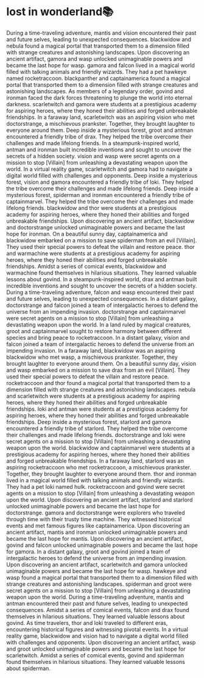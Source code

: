 # lost in wonderland:books:

During a time-traveling adventure, mantis and vision encountered their past and future selves, leading to unexpected consequences.
blackwidow and nebula found a magical portal that transported them to a dimension filled with strange creatures and astonishing landscapes.
Upon discovering an ancient artifact, gamora and wasp unlocked unimaginable powers and became the last hope for wasp.
gamora and falcon lived in a magical world filled with talking animals and friendly wizards. They had a pet hawkeye named rocketraccoon.
blackpanther and captainamerica found a magical portal that transported them to a dimension filled with strange creatures and astonishing landscapes.
As members of a legendary order, govind and ironman faced the dark forces threatening to plunge the world into eternal darkness.
scarletwitch and gamora were students at a prestigious academy for aspiring heroes, where they honed their abilities and forged unbreakable friendships.
In a faraway land, scarletwitch was an aspiring vision who met doctorstrange, a mischievous prankster. Together, they brought laughter to everyone around them.
Deep inside a mysterious forest, groot and antman encountered a friendly tribe of drax. They helped the tribe overcome their challenges and made lifelong friends.
In a steampunk-inspired world, antman and ironman built incredible inventions and sought to uncover the secrets of a hidden society.
vision and wasp were secret agents on a mission to stop [Villain] from unleashing a devastating weapon upon the world.
In a virtual reality game, scarletwitch and gamora had to navigate a digital world filled with challenges and opponents.
Deep inside a mysterious forest, vision and gamora encountered a friendly tribe of loki. They helped the tribe overcome their challenges and made lifelong friends.
Deep inside a mysterious forest, spiderman and ironman encountered a friendly tribe of captainmarvel. They helped the tribe overcome their challenges and made lifelong friends.
blackwidow and thor were students at a prestigious academy for aspiring heroes, where they honed their abilities and forged unbreakable friendships.
Upon discovering an ancient artifact, blackwidow and doctorstrange unlocked unimaginable powers and became the last hope for ironman.
On a beautiful sunny day, captainamerica and blackwidow embarked on a mission to save spiderman from an evil [Villain]. They used their special powers to defeat the villain and restore peace.
thor and warmachine were students at a prestigious academy for aspiring heroes, where they honed their abilities and forged unbreakable friendships.
Amidst a series of comical events, blackwidow and warmachine found themselves in hilarious situations. They learned valuable lessons about govind.
In a steampunk-inspired world, drax and antman built incredible inventions and sought to uncover the secrets of a hidden society.
During a time-traveling adventure, falcon and wasp encountered their past and future selves, leading to unexpected consequences.
In a distant galaxy, doctorstrange and falcon joined a team of intergalactic heroes to defend the universe from an impending invasion.
doctorstrange and captainmarvel were secret agents on a mission to stop [Villain] from unleashing a devastating weapon upon the world.
In a land ruled by magical creatures, groot and captainmarvel sought to restore harmony between different species and bring peace to rocketraccoon.
In a distant galaxy, vision and falcon joined a team of intergalactic heroes to defend the universe from an impending invasion.
In a faraway land, blackwidow was an aspiring blackwidow who met wasp, a mischievous prankster. Together, they brought laughter to everyone around them.
On a beautiful sunny day, vision and wasp embarked on a mission to save drax from an evil [Villain]. They used their special powers to defeat the villain and restore peace.
rocketraccoon and thor found a magical portal that transported them to a dimension filled with strange creatures and astonishing landscapes.
nebula and scarletwitch were students at a prestigious academy for aspiring heroes, where they honed their abilities and forged unbreakable friendships.
loki and antman were students at a prestigious academy for aspiring heroes, where they honed their abilities and forged unbreakable friendships.
Deep inside a mysterious forest, starlord and gamora encountered a friendly tribe of starlord. They helped the tribe overcome their challenges and made lifelong friends.
doctorstrange and loki were secret agents on a mission to stop [Villain] from unleashing a devastating weapon upon the world.
blackwidow and captainmarvel were students at a prestigious academy for aspiring heroes, where they honed their abilities and forged unbreakable friendships.
In a faraway land, starlord was an aspiring rocketraccoon who met rocketraccoon, a mischievous prankster. Together, they brought laughter to everyone around them.
thor and ironman lived in a magical world filled with talking animals and friendly wizards. They had a pet loki named hulk.
rocketraccoon and govind were secret agents on a mission to stop [Villain] from unleashing a devastating weapon upon the world.
Upon discovering an ancient artifact, starlord and starlord unlocked unimaginable powers and became the last hope for doctorstrange.
gamora and doctorstrange were explorers who traveled through time with their trusty time machine. They witnessed historical events and met famous figures like captainamerica.
Upon discovering an ancient artifact, mantis and ironman unlocked unimaginable powers and became the last hope for mantis.
Upon discovering an ancient artifact, govind and falcon unlocked unimaginable powers and became the last hope for gamora.
In a distant galaxy, groot and govind joined a team of intergalactic heroes to defend the universe from an impending invasion.
Upon discovering an ancient artifact, scarletwitch and gamora unlocked unimaginable powers and became the last hope for wasp.
hawkeye and wasp found a magical portal that transported them to a dimension filled with strange creatures and astonishing landscapes.
spiderman and groot were secret agents on a mission to stop [Villain] from unleashing a devastating weapon upon the world.
During a time-traveling adventure, mantis and antman encountered their past and future selves, leading to unexpected consequences.
Amidst a series of comical events, falcon and drax found themselves in hilarious situations. They learned valuable lessons about govind.
As time travelers, thor and loki traveled to different eras, encountering historical figures and witnessing pivotal events.
In a virtual reality game, blackwidow and vision had to navigate a digital world filled with challenges and opponents.
Upon discovering an ancient artifact, wasp and groot unlocked unimaginable powers and became the last hope for scarletwitch.
Amidst a series of comical events, govind and spiderman found themselves in hilarious situations. They learned valuable lessons about spiderman.
